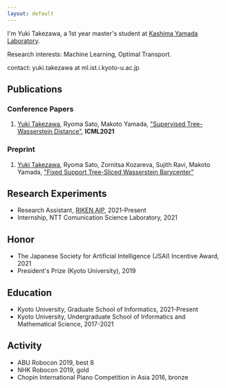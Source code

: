 ```yaml
---
layout: default
---
```


I'm Yuki Takezawa, a 1st year master's student at <a href="http://www.ml.ist.i.kyoto-u.ac.jp/en/">Kashima Yamada Laboratory</a>.

Research interests: Machine Learning, Optimal Transport.

contact: yuki.takezawa at ml.ist.i.kyoto-u.ac.jp 
## Publications
### Conference Papers
1. <u>Yuki Takezawa</u>, Ryoma Sato, Makoto Yamada, <a href="https://arxiv.org/abs/2101.11520">"Supervised Tree-Wasserstein Distance"</a>, **ICML2021**

### Preprint
1. <u>Yuki Takezawa</u>, Ryoma Sato, Zornitsa Kozareva, Sujith Ravi, Makoto Yamada, <a href="https://arxiv.org/abs/2109.03431">"Fixed Support Tree-Sliced Wasserstein Barycenter"</a>

## Research Experiments
- Research Assistant, <a href="https://riken-yamada.github.io/index.html">RIKEN AIP</a>, 2021-Present
- Internship, NTT Comunication Science Laboratory, 2021

## Honor
- The Japanese Society for Artificial Intelligence (JSAI) Incentive Award, 2021
- President's Prize (Kyoto University), 2019

## Education
- Kyoto University, Graduate School of Informatics, 2021-Present
- Kyoto University, Undergraduate School of Informatics and Mathematical Science, 2017-2021

## Activity
- ABU Robocon 2019, best 8
- NHK Robocon 2019, gold
- Chopin International Piano Competition in Asia 2016, bronze
